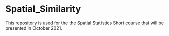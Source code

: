 # Spatial_Similarity
This repository is used for the the Spatial Statistics Short course that will be presented in October 2021. 

